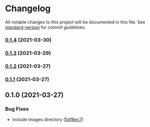 # Changelog

All notable changes to this project will be documented in this file. See [standard-version](https://github.com/conventional-changelog/standard-version) for commit guidelines.

### [0.1.4](https://github.com/pahudnet/cdk-ecrpublic-gc/compare/v0.1.3...v0.1.4) (2021-03-30)

### [0.1.3](https://github.com/pahudnet/cdk-ecrpublic-gc/compare/v0.1.2...v0.1.3) (2021-03-29)

### [0.1.2](https://github.com/pahudnet/cdk-ecrpublic-gc/compare/v0.1.1...v0.1.2) (2021-03-27)

### [0.1.1](https://github.com/pahudnet/cdk-ecrpublic-gc/compare/v0.1.0...v0.1.1) (2021-03-27)

## 0.1.0 (2021-03-27)


### Bug Fixes

* include images directory ([54f8ec7](https://github.com/pahudnet/cdk-ecrpublic-gc/commit/54f8ec7dd6473ca4919253a1fa1f14584f5e75fe))
